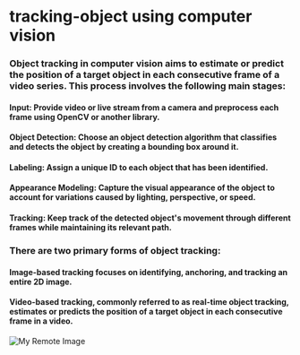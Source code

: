 # tracking-object using computer vision
### Object tracking in computer vision aims to estimate or predict the position of a target object in each consecutive frame of a video series. This process involves the following main stages:
#### Input: Provide video or live stream from a camera and preprocess each frame using OpenCV or another library.
#### Object Detection: Choose an object detection algorithm that classifies and detects the object by creating a bounding box around it.
#### Labeling: Assign a unique ID to each object that has been identified.
#### Appearance Modeling: Capture the visual appearance of the object to account for variations caused by lighting, perspective, or speed.
#### Tracking: Keep track of the detected object's movement through different frames while maintaining its relevant path.
### There are two primary forms of object tracking:
#### Image-based tracking focuses on identifying, anchoring, and tracking an entire 2D image.
#### Video-based tracking, commonly referred to as real-time object tracking, estimates or predicts the position of a target object in each consecutive frame in a video.
![My Remote Image](https://www.dropbox.com/s/.../my-remote-image.jpg?dl=0)
